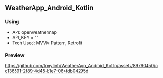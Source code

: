 ## WeatherApp_Android_Kotlin

### Using
* API: openweathermap
* API_KEY = ""
* Tech Used: MVVM Pattern, Retrofit
### Preview
https://github.com/trmylinh/WeatherApp_Android_Kotlin/assets/89790450/cc136591-2f89-4d45-b1e7-064fdb04295d

